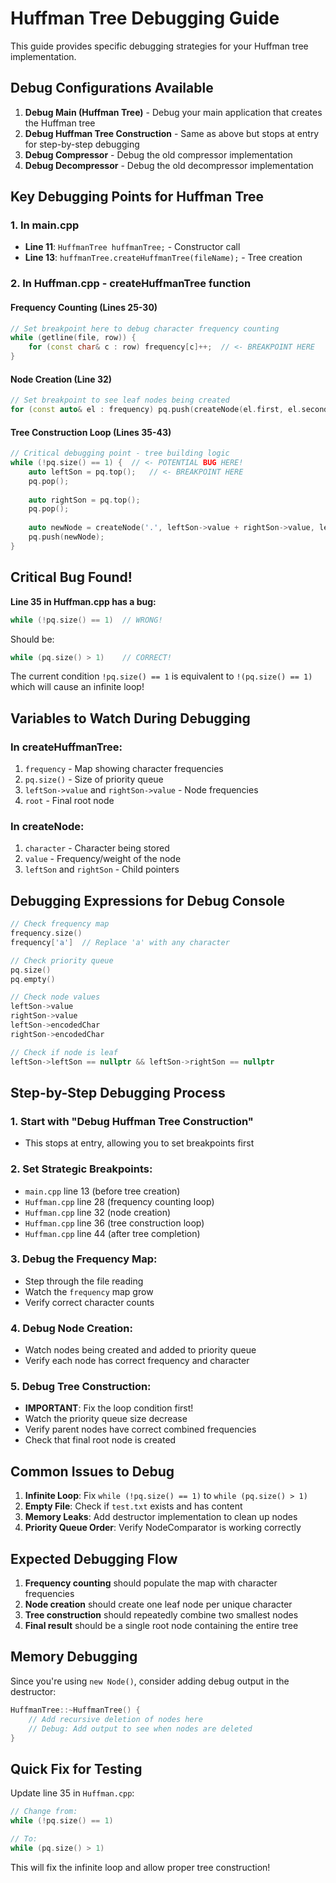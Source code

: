 # Huffman Tree Debugging Guide

This guide provides specific debugging strategies for your Huffman tree implementation.

## Debug Configurations Available

1. **Debug Main (Huffman Tree)** - Debug your main application that creates the Huffman tree
2. **Debug Huffman Tree Construction** - Same as above but stops at entry for step-by-step debugging
3. **Debug Compressor** - Debug the old compressor implementation
4. **Debug Decompressor** - Debug the old decompressor implementation

## Key Debugging Points for Huffman Tree

### 1. In main.cpp
- **Line 11**: `HuffmanTree huffmanTree;` - Constructor call
- **Line 13**: `huffmanTree.createHuffmanTree(fileName);` - Tree creation

### 2. In Huffman.cpp - createHuffmanTree function

#### Frequency Counting (Lines 25-30)
```cpp
// Set breakpoint here to debug character frequency counting
while (getline(file, row)) {
    for (const char& c : row) frequency[c]++;  // <- BREAKPOINT HERE
}
```

#### Node Creation (Line 32)
```cpp
// Set breakpoint to see leaf nodes being created
for (const auto& el : frequency) pq.push(createNode(el.first, el.second, nullptr, nullptr));
```

#### Tree Construction Loop (Lines 35-43)
```cpp
// Critical debugging point - tree building logic
while (!pq.size() == 1) {  // <- POTENTIAL BUG HERE!
    auto leftSon = pq.top();   // <- BREAKPOINT HERE
    pq.pop();
    
    auto rightSon = pq.top();
    pq.pop();
    
    auto newNode = createNode('.', leftSon->value + rightSon->value, leftSon, rightSon);
    pq.push(newNode);
}
```

## Critical Bug Found!

**Line 35 in Huffman.cpp has a bug:**
```cpp
while (!pq.size() == 1)  // WRONG!
```

Should be:
```cpp
while (pq.size() > 1)    // CORRECT!
```

The current condition `!pq.size() == 1` is equivalent to `!(pq.size() == 1)` which will cause an infinite loop!

## Variables to Watch During Debugging

### In createHuffmanTree:
1. `frequency` - Map showing character frequencies
2. `pq.size()` - Size of priority queue
3. `leftSon->value` and `rightSon->value` - Node frequencies
4. `root` - Final root node

### In createNode:
1. `character` - Character being stored
2. `value` - Frequency/weight of the node
3. `leftSon` and `rightSon` - Child pointers

## Debugging Expressions for Debug Console

```cpp
// Check frequency map
frequency.size()
frequency['a']  // Replace 'a' with any character

// Check priority queue
pq.size()
pq.empty()

// Check node values
leftSon->value
rightSon->value
leftSon->encodedChar
rightSon->encodedChar

// Check if node is leaf
leftSon->leftSon == nullptr && leftSon->rightSon == nullptr
```

## Step-by-Step Debugging Process

### 1. Start with "Debug Huffman Tree Construction"
- This stops at entry, allowing you to set breakpoints first

### 2. Set Strategic Breakpoints:
- `main.cpp` line 13 (before tree creation)
- `Huffman.cpp` line 28 (frequency counting loop)
- `Huffman.cpp` line 32 (node creation)
- `Huffman.cpp` line 36 (tree construction loop)
- `Huffman.cpp` line 44 (after tree completion)

### 3. Debug the Frequency Map:
- Step through the file reading
- Watch the `frequency` map grow
- Verify correct character counts

### 4. Debug Node Creation:
- Watch nodes being created and added to priority queue
- Verify each node has correct frequency and character

### 5. Debug Tree Construction:
- **IMPORTANT**: Fix the loop condition first!
- Watch the priority queue size decrease
- Verify parent nodes have correct combined frequencies
- Check that final root node is created

## Common Issues to Debug

1. **Infinite Loop**: Fix `while (!pq.size() == 1)` to `while (pq.size() > 1)`
2. **Empty File**: Check if `test.txt` exists and has content
3. **Memory Leaks**: Add destructor implementation to clean up nodes
4. **Priority Queue Order**: Verify NodeComparator is working correctly

## Expected Debugging Flow

1. **Frequency counting** should populate the map with character frequencies
2. **Node creation** should create one leaf node per unique character  
3. **Tree construction** should repeatedly combine two smallest nodes
4. **Final result** should be a single root node containing the entire tree

## Memory Debugging

Since you're using `new Node()`, consider adding debug output in the destructor:

```cpp
HuffmanTree::~HuffmanTree() {
    // Add recursive deletion of nodes here
    // Debug: Add output to see when nodes are deleted
}
```

## Quick Fix for Testing

Update line 35 in `Huffman.cpp`:
```cpp
// Change from:
while (!pq.size() == 1)

// To:
while (pq.size() > 1)
```

This will fix the infinite loop and allow proper tree construction!
